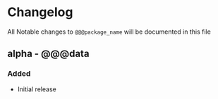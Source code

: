 # Changelog

All Notable changes to `@@@package_name` will be documented in this file

## alpha - @@@data

### Added
- Initial release
